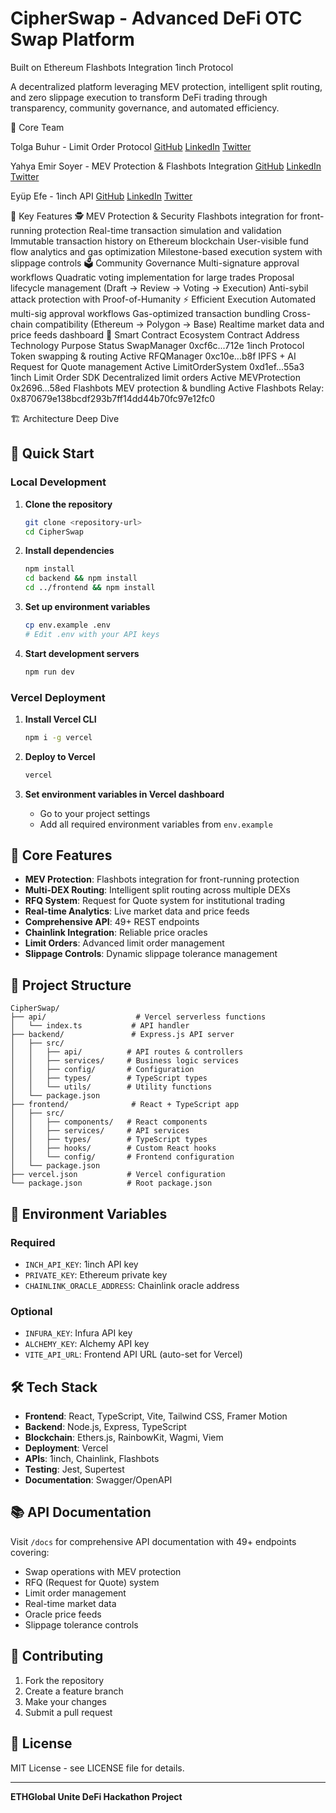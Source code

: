 # CipherSwap - Advanced DeFi OTC Swap Platform
Built on Ethereum Flashbots Integration 1inch Protocol

A decentralized platform leveraging MEV protection, intelligent split routing, and zero slippage execution to transform DeFi trading through transparency, community governance, and automated efficiency.

👥 Core Team

Tolga Buhur - Limit Order Protocol
[GitHub](https://github.com/tbuhur) [LinkedIn](https://www.linkedin.com/in/tolga-buhur-a6304b325/) [Twitter](https://x.com/tlgbuh71061)

Yahya Emir Soyer - MEV Protection & Flashbots Integration
[GitHub](https://github.com/y4hyya) [LinkedIn](https://www.linkedin.com/in/yahyaemirsoyer/) [Twitter](https://x.com/hotdogg145)

Eyüp Efe - 1inch API
[GitHub](https://github.com/SweetieBirdX) [LinkedIn](https://www.linkedin.com/in/eyupefekarakoca/) [Twitter](https://x.com/EyupEfeKrkc)

🌟 Key Features
🕵️ MEV Protection & Security
Flashbots integration for front-running protection
Real-time transaction simulation and validation
Immutable transaction history on Ethereum blockchain
User-visible fund flow analytics and gas optimization
Milestone-based execution system with slippage controls
🗳️ Community Governance
Multi-signature approval workflows
Quadratic voting implementation for large trades
Proposal lifecycle management (Draft → Review → Voting → Execution)
Anti-sybil attack protection with Proof-of-Humanity
⚡ Efficient Execution
Automated multi-sig approval workflows
Gas-optimized transaction bundling
Cross-chain compatibility (Ethereum → Polygon → Base)
Realtime market data and price feeds dashboard
📜 Smart Contract Ecosystem
Contract	Address	Technology	Purpose	Status
SwapManager	0xcf6c...712e	1inch Protocol	Token swapping & routing	Active
RFQManager	0xc10e...b8f	IPFS + AI	Request for Quote management	Active
LimitOrderSystem	0xd1ef...55a3	1inch Limit Order SDK	Decentralized limit orders	Active
MEVProtection	0x2696...58ed	Flashbots	MEV protection & bundling	Active
Flashbots Relay: 0x870679e138bcdf293b7ff14dd44b70fc97e12fc0

🏗️ Architecture Deep Dive

## 🚀 Quick Start

### Local Development

1. **Clone the repository**
   ```bash
   git clone <repository-url>
   cd CipherSwap
   ```

2. **Install dependencies**
   ```bash
   npm install
   cd backend && npm install
   cd ../frontend && npm install
   ```

3. **Set up environment variables**
   ```bash
   cp env.example .env
   # Edit .env with your API keys
   ```

4. **Start development servers**
   ```bash
   npm run dev
   ```

### Vercel Deployment

1. **Install Vercel CLI**
   ```bash
   npm i -g vercel
   ```

2. **Deploy to Vercel**
   ```bash
   vercel
   ```

3. **Set environment variables in Vercel dashboard**
   - Go to your project settings
   - Add all required environment variables from `env.example`

## 🔧 Core Features

- **MEV Protection**: Flashbots integration for front-running protection
- **Multi-DEX Routing**: Intelligent split routing across multiple DEXs
- **RFQ System**: Request for Quote system for institutional trading
- **Real-time Analytics**: Live market data and price feeds
- **Comprehensive API**: 49+ REST endpoints
- **Chainlink Integration**: Reliable price oracles
- **Limit Orders**: Advanced limit order management
- **Slippage Controls**: Dynamic slippage tolerance management

## 📁 Project Structure

```
CipherSwap/
├── api/                    # Vercel serverless functions
│   └── index.ts           # API handler
├── backend/               # Express.js API server
│   ├── src/
│   │   ├── api/          # API routes & controllers
│   │   ├── services/     # Business logic services
│   │   ├── config/       # Configuration
│   │   ├── types/        # TypeScript types
│   │   └── utils/        # Utility functions
│   └── package.json
├── frontend/              # React + TypeScript app
│   ├── src/
│   │   ├── components/   # React components
│   │   ├── services/     # API services
│   │   ├── types/        # TypeScript types
│   │   ├── hooks/        # Custom React hooks
│   │   └── config/       # Frontend configuration
│   └── package.json
├── vercel.json           # Vercel configuration
└── package.json          # Root package.json
```

## 🔑 Environment Variables

### Required
- `INCH_API_KEY`: 1inch API key
- `PRIVATE_KEY`: Ethereum private key
- `CHAINLINK_ORACLE_ADDRESS`: Chainlink oracle address

### Optional
- `INFURA_KEY`: Infura API key
- `ALCHEMY_KEY`: Alchemy API key
- `VITE_API_URL`: Frontend API URL (auto-set for Vercel)

## 🛠️ Tech Stack

- **Frontend**: React, TypeScript, Vite, Tailwind CSS, Framer Motion
- **Backend**: Node.js, Express, TypeScript
- **Blockchain**: Ethers.js, RainbowKit, Wagmi, Viem
- **Deployment**: Vercel
- **APIs**: 1inch, Chainlink, Flashbots
- **Testing**: Jest, Supertest
- **Documentation**: Swagger/OpenAPI

## 📚 API Documentation

Visit `/docs` for comprehensive API documentation with 49+ endpoints covering:
- Swap operations with MEV protection
- RFQ (Request for Quote) system
- Limit order management
- Real-time market data
- Oracle price feeds
- Slippage tolerance controls

## 🤝 Contributing

1. Fork the repository
2. Create a feature branch
3. Make your changes
4. Submit a pull request

## 📄 License

MIT License - see LICENSE file for details.

---

**ETHGlobal Unite DeFi Hackathon Project** 